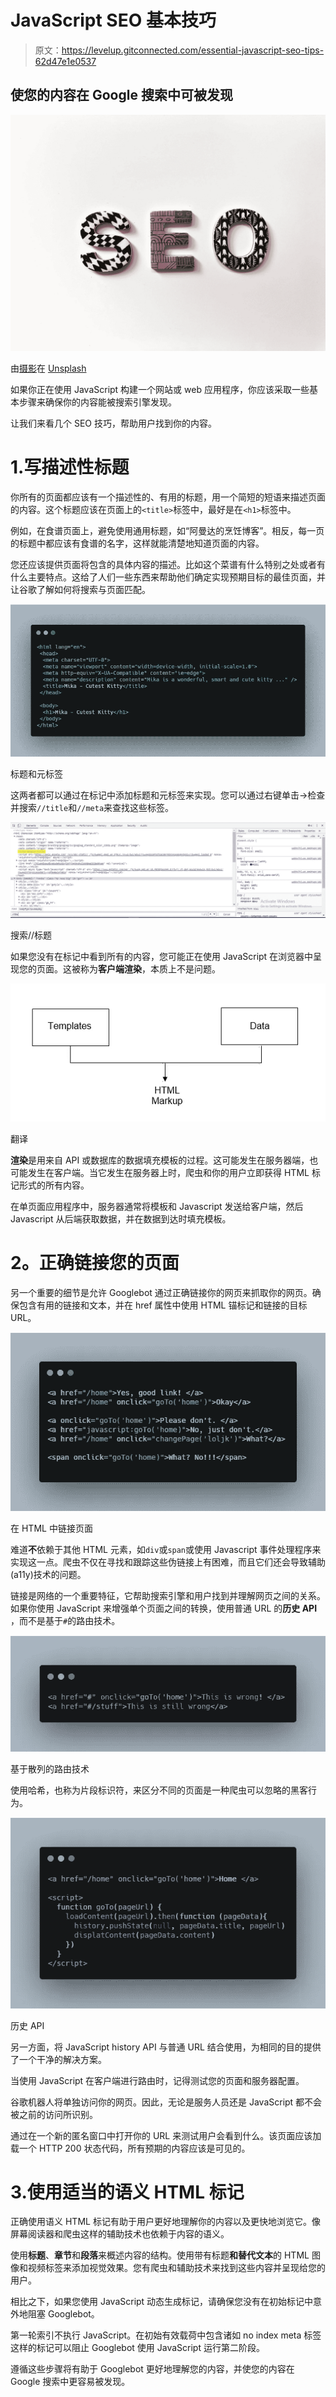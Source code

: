 # JavaScript SEO 基本技巧

> 原文：<https://levelup.gitconnected.com/essential-javascript-seo-tips-62d47e1e0537>

## 使您的内容在 Google 搜索中可被发现

![](img/236956142afe3ec33352edfd9737fd95.png)

由[摄影](https://unsplash.com/@merakist?utm_source=medium&utm_medium=referral)在 [Unsplash](https://unsplash.com?utm_source=medium&utm_medium=referral)

如果你正在使用 JavaScript 构建一个网站或 web 应用程序，你应该采取一些基本步骤来确保你的内容能被搜索引擎发现。

让我们来看几个 SEO 技巧，帮助用户找到你的内容。

# 1.写描述性标题

你所有的页面都应该有一个描述性的、有用的标题，用一个简短的短语来描述页面的内容。这个标题应该在页面上的`<title>`标签中，最好是在`<h1>`标签中。

例如，在食谱页面上，避免使用通用标题，如“阿曼达的烹饪博客”。相反，每一页的标题中都应该有食谱的名字，这样就能清楚地知道页面的内容。

您还应该提供页面将包含的具体内容的描述。比如这个菜谱有什么特别之处或者有什么主要特点。这给了人们一些东西来帮助他们确定实现预期目标的最佳页面，并让谷歌了解如何将搜索与页面匹配。

![](img/25fd9fd7f235ca910f9213d58852030f.png)

标题和元标签

这两者都可以通过在标记中添加标题和元标签来实现。您可以通过右键单击->检查并搜索`//title`和`//meta`来查找这些标签。

![](img/bb17c1c39ace89df2f269fad42994bbe.png)

搜索//标题

如果您没有在标记中看到所有的内容，您可能正在使用 JavaScript 在浏览器中呈现您的页面。这被称为**客户端渲染**，本质上不是问题。

![](img/a3766dbe47b5927c07ea0b958c5e9cab.png)

翻译

**渲染**是用来自 API 或数据库的数据填充模板的过程。这可能发生在服务器端，也可能发生在客户端。当它发生在服务器上时，爬虫和你的用户立即获得 HTML 标记形式的所有内容。

在单页面应用程序中，服务器通常将模板和 Javascript 发送给客户端，然后 Javascript 从后端获取数据，并在数据到达时填充模板。

# **2。正确链接您的页面**

另一个重要的细节是允许 Googlebot 通过正确链接你的网页来抓取你的网页。确保包含有用的链接和文本，并在 href 属性中使用 HTML 锚标记和链接的目标 URL。

![](img/055ce159240694a580beaac6f92e1655.png)

在 HTML 中链接页面

难道**不**依赖于其他 HTML 元素，如`div`或`span`或使用 Javascript 事件处理程序来实现这一点。爬虫不仅在寻找和跟踪这些伪链接上有困难，而且它们还会导致辅助(a11y)技术的问题。

链接是网络的一个重要特征，它帮助搜索引擎和用户找到并理解网页之间的关系。如果你使用 JavaScript 来增强单个页面之间的转换，使用普通 URL 的**历史 API** ，而不是基于`#`的路由技术。

![](img/6acb3960d51a79cfd2883efe731c5035.png)

基于散列的路由技术

使用哈希，也称为片段标识符，来区分不同的页面是一种爬虫可以忽略的黑客行为。

![](img/841598005e866f4ea1f9fbdf985a05d7.png)

历史 API

另一方面，将 JavaScript history API 与普通 URL 结合使用，为相同的目的提供了一个干净的解决方案。

当使用 JavaScript 在客户端进行路由时，记得测试您的页面和服务器配置。

谷歌机器人将单独访问你的网页。因此，无论是服务人员还是 JavaScript 都不会被之前的访问所识别。

通过在一个新的匿名窗口中打开你的 URL 来测试用户会看到什么。该页面应该加载一个 HTTP 200 状态代码，所有预期的内容应该是可见的。

# 3.使用适当的语义 HTML 标记

正确使用语义 HTML 标记有助于用户更好地理解你的内容以及更快地浏览它。像屏幕阅读器和爬虫这样的辅助技术也依赖于内容的语义。

使用**标题**、**章节**和**段落**来概述内容的结构。使用带有标题**和替代文本**的 HTML 图像和视频标签来添加视觉效果。您有爬虫和辅助技术来找到这些内容并呈现给您的用户。

相比之下，如果您使用 JavaScript 动态生成标记，请确保您没有在初始标记中意外地阻塞 Googlebot。

第一轮索引不执行 JavaScript。在初始有效载荷中包含诸如 no index meta 标签这样的标记可以阻止 Googlebot 使用 JavaScript 运行第二阶段。

遵循这些步骤将有助于 Googlebot 更好地理解您的内容，并使您的内容在 Google 搜索中更容易被发现。